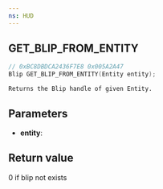 ```yaml
---
ns: HUD
---
```

## GET_BLIP_FROM_ENTITY

```c
// 0xBC8DBDCA2436F7E8 0x005A2A47
Blip GET_BLIP_FROM_ENTITY(Entity entity);
```

```
Returns the Blip handle of given Entity.  
```

## Parameters
* **entity**: 

## Return value

0 if blip not exists
